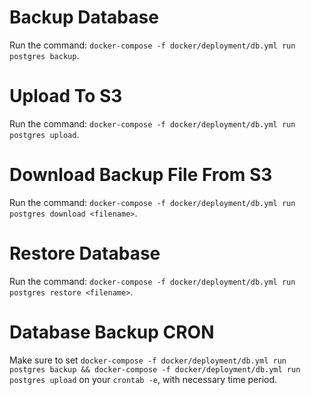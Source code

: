 # Backup Database

Run the command: `docker-compose -f docker/deployment/db.yml run postgres backup`.


# Upload To S3

Run the command: `docker-compose -f docker/deployment/db.yml run postgres upload`.


# Download Backup File From S3

Run the command: `docker-compose -f docker/deployment/db.yml run postgres download <filename>`.


# Restore Database

Run the command: `docker-compose -f docker/deployment/db.yml run postgres restore <filename>`.


# Database Backup CRON

Make sure to set `docker-compose -f docker/deployment/db.yml run postgres backup && docker-compose -f docker/deployment/db.yml run postgres upload`
on your `crontab -e`, with necessary time period.
